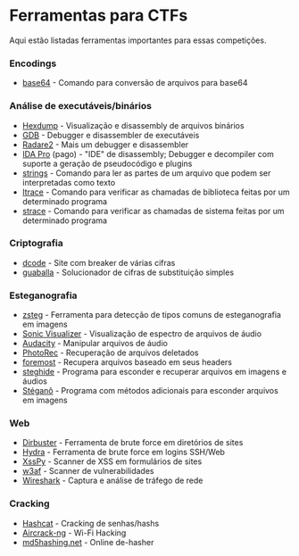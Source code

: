 # Ferramentas para CTFs
Aqui estão listadas ferramentas importantes para essas competições.

### Encodings
 + [base64](https://linux.die.net/man/1/base64) - Comando para conversão de arquivos para base64

### Análise de executáveis/binários
 + [Hexdump](https://linux.die.net/man/1/hexdump) - Visualização e disassembly de arquivos binários
 + [GDB](https://linux.die.net/man/1/gdb) - Debugger e disassembler de executáveis
 + [Radare2](https://radare.org/r/) - Mais um debugger e disassembler
 + [IDA Pro](https://www.hex-rays.com/products/ida/) (pago) - "IDE" de disassembly; Debugger e decompiler com suporte a geração de pseudocódigo e plugins
 + [strings](https://linux.die.net/man/1/strings) - Comando para ler as partes de um arquivo que podem ser interpretadas como texto
 + [ltrace](https://linux.die.net/man/1/ltrace) - Comando para verificar as chamadas de biblioteca feitas por um determinado programa
 + [strace](https://linux.die.net/man/1/strace) - Comando para verificar as chamadas de sistema feitas por um determinado programa

### Criptografia
 + [dcode](https://www.dcode.fr/) - Site com breaker de várias cifras
 + [guaballa](https://www.guballa.de/substitution-solver) - Solucionador de cifras de substituição simples

### Esteganografia
 + [zsteg](https://github.com/zed-0xff/zsteg) - Ferramenta para detecção de tipos comuns de esteganografia em imagens
 + [Sonic Visualizer](https://sonicvisualiser.org/) - Visualização de espectro de arquivos de áudio
 + [Audacity](https://manual.audacityteam.org/index.html) - Manipular arquivos de áudio
 + [PhotoRec](https://www.cgsecurity.org/wiki/PhotoRec) - Recuperação de arquivos deletados
 + [foremost](https://tools.kali.org/forensics/foremost) - Recupera arquivos baseado em seus headers
 + [steghide](http://steghide.sourceforge.net/) - Programa para esconder e recuperar arquivos em imagens e áudios
 + [Stéganô](https://wiki.cedricbonhomme.org/security:steganography?do=) - Programa com métodos adicionais para esconder arquivos em imagens

### Web
 + [Dirbuster](https://tools.kali.org/web-applications/dirbuster) - Ferramenta de brute force em diretórios de sites
 + [Hydra](https://tools.kali.org/password-attacks/hydra) - Ferramenta de brute force em logins SSH/Web
 + [XssPy](https://github.com/faizann24/XssPy) - Scanner de XSS em formulários de sites
 + [w3af](http://w3af.org/) - Scanner de vulnerabilidades
 + [Wireshark](https://www.wireshark.org/) - Captura e análise de tráfego de rede

### Cracking
 + [Hashcat](https://hashcat.net/wiki/doku.php?id=hashcat) - Cracking de senhas/hashs
 + [Aircrack-ng](https://www.aircrack-ng.org/) - Wi-Fi Hacking
 + [md5hashing.net](https://md5hashing.net) - Online de-hasher

